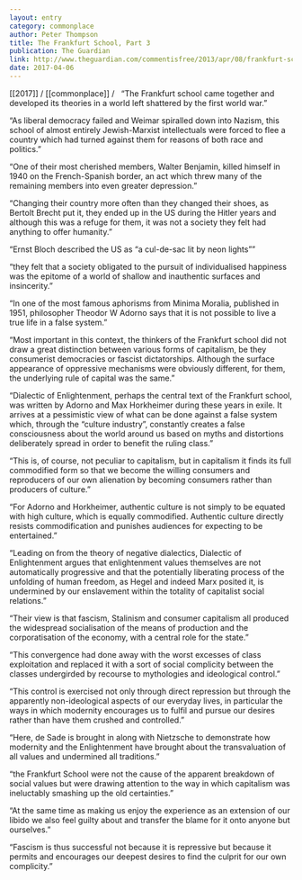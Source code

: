 ```yaml
---
layout: entry
category: commonplace
author: Peter Thompson
title: The Frankfurt School, Part 3
publication: The Guardian
link: http://www.theguardian.com/commentisfree/2013/apr/08/frankfurt-school-dialectic-of-enlightenment
date: 2017-04-06
---
```


[[2017]] / [[commonplace]] / 
 
“The Frankfurt school came together and developed its theories in a world left shattered by the first world war.”

“As liberal democracy failed and Weimar spiralled down into Nazism, this school of almost entirely Jewish-Marxist intellectuals were forced to flee a country which had turned against them for reasons of both race and politics.”

“One of their most cherished members, Walter Benjamin, killed himself in 1940 on the French-Spanish border, an act which threw many of the remaining members into even greater depression.”

“Changing their country more often than they changed their shoes, as Bertolt Brecht put it, they ended up in the US during the Hitler years and although this was a refuge for them, it was not a society they felt had anything to offer humanity.”

“Ernst Bloch described the US as “a cul-de-sac lit by neon lights””

“they felt that a society obligated to the pursuit of individualised happiness was the epitome of a world of shallow and inauthentic surfaces and insincerity.”

“In one of the most famous aphorisms from Minima Moralia, published in 1951, philosopher Theodor W Adorno says that it is not possible to live a true life in a false system.”

“Most important in this context, the thinkers of the Frankfurt school did not draw a great distinction between various forms of capitalism, be they consumerist democracies or fascist dictatorships. Although the surface appearance of oppressive mechanisms were obviously different, for them, the underlying rule of capital was the same.”

“Dialectic of Enlightenment, perhaps the central text of the Frankfurt school, was written by Adorno and Max Horkheimer during these years in exile. It arrives at a pessimistic view of what can be done against a false system which, through the “culture industry”, constantly creates a false consciousness about the world around us based on myths and distortions deliberately spread in order to benefit the ruling class.”

“This is, of course, not peculiar to capitalism, but in capitalism it finds its full commodified form so that we become the willing consumers and reproducers of our own alienation by becoming consumers rather than producers of culture.”

“For Adorno and Horkheimer, authentic culture is not simply to be equated with high culture, which is equally commodified. Authentic culture directly resists commodification and punishes audiences for expecting to be entertained.”

“Leading on from the theory of negative dialectics, Dialectic of Enlightenment argues that enlightenment values themselves are not automatically progressive and that the potentially liberating process of the unfolding of human freedom, as Hegel and indeed Marx posited it, is undermined by our enslavement within the totality of capitalist social relations.”

“Their view is that fascism, Stalinism and consumer capitalism all produced the widespread socialisation of the means of production and the corporatisation of the economy, with a central role for the state.”

“This convergence had done away with the worst excesses of class exploitation and replaced it with a sort of social complicity between the classes undergirded by recourse to mythologies and ideological control.”

“This control is exercised not only through direct repression but through the apparently non-ideological aspects of our everyday lives, in particular the ways in which modernity encourages us to fulfil and pursue our desires rather than have them crushed and controlled.”

“Here, de Sade is brought in along with Nietzsche to demonstrate how modernity and the Enlightenment have brought about the transvaluation of all values and undermined all traditions.”

“the Frankfurt School were not the cause of the apparent breakdown of social values but were drawing attention to the way in which capitalism was ineluctably smashing up the old certainties.”

“At the same time as making us enjoy the experience as an extension of our libido we also feel guilty about and transfer the blame for it onto anyone but ourselves.”

“Fascism is thus successful not because it is repressive but because it permits and encourages our deepest desires to find the culprit for our own complicity.”

